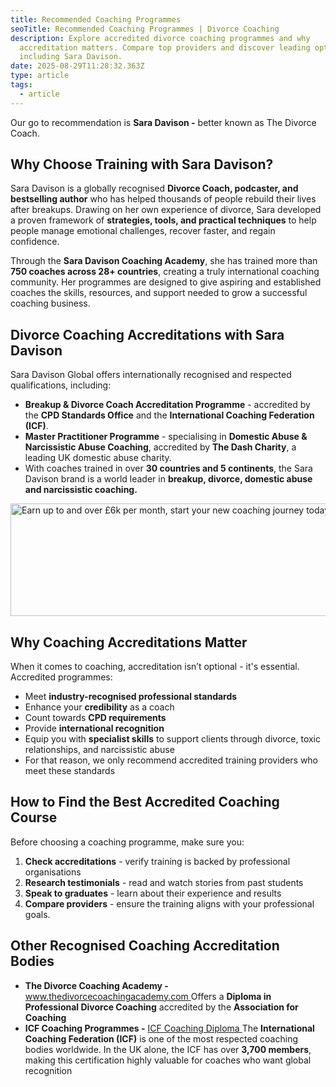 ```yaml
---
title: Recommended Coaching Programmes
seoTitle: Recommended Coaching Programmes | Divorce Coaching
description: Explore accredited divorce coaching programmes and why
  accreditation matters. Compare top providers and discover leading options,
  including Sara Davison.
date: 2025-08-29T11:28:32.363Z
type: article
tags:
  - article
---
```

Our go to recommendation is **Sara Davison -** better known as The Divorce Coach. 

## **Why Choose Training with Sara Davison?**

Sara Davison is a globally recognised **Divorce Coach, podcaster, and bestselling author** who has helped thousands of people rebuild their lives after breakups. Drawing on her own experience of divorce, Sara developed a proven framework of **strategies, tools, and practical techniques** to help people manage emotional challenges, recover faster, and regain confidence.

Through the **Sara Davison Coaching Academy**, she has trained more than **750 coaches across 28+ countries**, creating a truly international coaching community. Her programmes are designed to give aspiring and established coaches the skills, resources, and support needed to grow a successful coaching business.

## **Divorce Coaching Accreditations with Sara Davison**

Sara Davison Global offers internationally recognised and respected qualifications, including:

* **Breakup & Divorce Coach Accreditation Programme** - accredited by the **CPD Standards Office** and the **International Coaching Federation (ICF)**.
* **Master Practitioner Programme** - specialising in **Domestic Abuse & Narcissistic Abuse Coaching**, accredited by **The Dash Charity**, a leading UK domestic abuse charity.
* With coaches trained in over **30 countries and 5 continents**, the Sara Davison brand is a world leader in **breakup, divorce, domestic abuse and narcissistic coaching.**

<a href="/book-a-free-call/"><img src="/static/img/divorce-coaching-banner.avif" alt="Earn up to and over £6k per month, start your new coaching journey today, book now" title="" class="Centre" width="1456px" height="180px" loading="lazy"/></a>

## **Why Coaching Accreditations Matter**

When it comes to coaching, accreditation isn’t optional - it's essential. Accredited programmes:

* Meet **industry-recognised professional standards**
* Enhance your **credibility** as a coach
* Count towards **CPD requirements**
* Provide **international recognition**
* Equip you with **specialist skills** to support clients through divorce, toxic relationships, and narcissistic abuse
* For that reason, we only recommend accredited training providers who meet these standards

## **How to Find the Best Accredited Coaching Course**

Before choosing a coaching programme, make sure you:

1. **Check accreditations** - verify training is backed by professional organisations
2. **Research testimonials** - read and watch stories from past students
3. **Speak to graduates** - learn about their experience and results
4. **Compare providers** - ensure the training aligns with your professional goals.

## **Other Recognised Coaching Accreditation Bodies**

* **The Divorce Coaching Academy -** [ www.thedivorcecoachingacademy.com
  ](https://www.thedivorcecoachingacademy.com?utm_source=chatgpt.com)Offers a **Diploma in Professional Divorce Coaching** accredited by the **Association for Coaching**
* **ICF Coaching Programmes -** [ ICF Coaching Diploma
  ](https://www.tobecome.org/icf-coaching-diploma?utm_source=chatgpt.com)The **International Coaching Federation (ICF)** is one of the most respected coaching bodies worldwide. In the UK alone, the ICF has over **3,700 members**, making this certification highly valuable for coaches who want global recognition
